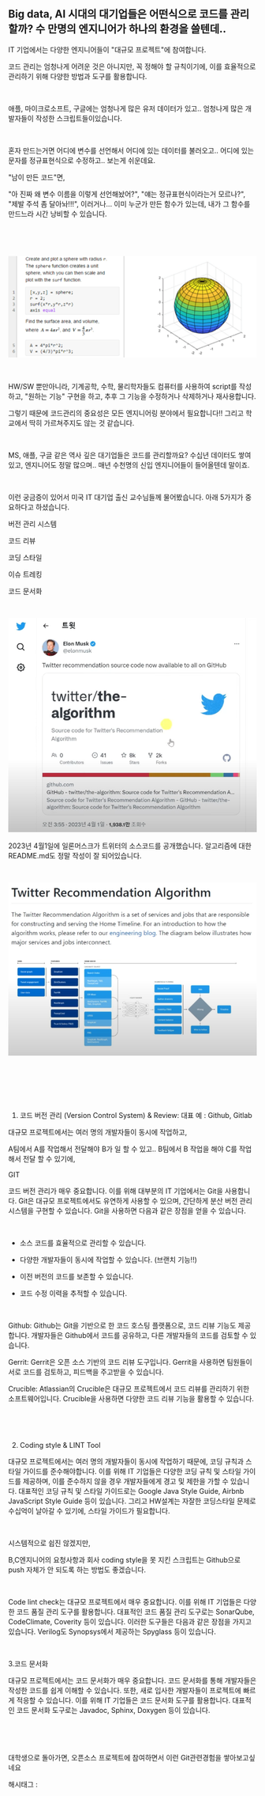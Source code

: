 ## Big data, AI 시대의 대기업들은 어떤식으로 코드를 관리할까? 수 만명의 엔지니어가 하나의 환경을 쓸텐데..

IT 기업에서는 다양한 엔지니어들이 "대규모 프로젝트"에 참여합니다.

코드 관리는 엄청나게 어려운 것은 아니지만, 꼭 정해야 할 규칙이기에, 이를 효율적으로 관리하기 위해 다양한 방법과 도구를 활용합니다.

​

애플, 마이크로소프트, 구글에는 엄청나게 많은 유저 데이터가 있고.. 엄청나게 많은 개발자들이 작성한 스크립트들이있습니다.

​

혼자 만드는거면 어디에 변수를 선언해서 어디에 있는 데이터를 불러오고.. 어디에 있는 문자를 정규표현식으로 수정하고.. 보는게 쉬운데요.

"남이 만든 코드"면,

"아 진짜 왜 변수 이름을 이렇게 선언해놨어?", "얘는 정규표현식이라는거 모르나?", "제발 주석 좀 달아놔!!!", 이러거나... 이미 누군가 만든 함수가 있는데, 내가 그 함수를 만드느라 시간 낭비할 수 있습니다.

​

​

![0](./asset/0.png)

​

HW/SW 뿐만아니라, 기계공학, 수학, 물리학자들도 컴퓨터를 사용하여 script를 작성하고, "원하는 기능" 구현을 하고, 추후 그 기능을 수정하거나 삭제하거나 재사용합니다.

그렇기 때문에 코드관리의 중요성은 모든 엔지니어링 분야에서 필요합니다!! 그리고 학교에서 딱히 가르쳐주지도 않는 것 같습니다.

​

MS, 애플, 구글 같은 역사 깊은 대기업들은 코드를 관리할까요? 수십년 데이터도 쌓여있고, 엔지니어도 정말 많으며.. 매년 수천명의 신입 엔지니어들이 들어올텐데 말이죠.

​

이런 궁금증이 있어서 미국 IT 대기업 출신 교수님들께 물어봤습니다. 아래 5가지가 중요하다고 하셨습니다.

버전 관리 시스템

코드 리뷰

코딩 스타일

이슈 트레킹

코드 문서화

​

![1](./asset/1.png)

2023년 4월1일에 일론머스크가 트위터의 소스코드를 공개했습니다. 알고리즘에 대한 README.md도 정말 작성이 잘 되어있습니다.

​

![2](./asset/2.png)

​

​

​

1. 코드 버전 관리 (Version Control System) & Review: 대표 예 : Github, Gitlab

대규모 프로젝트에서는 여러 명의 개발자들이 동시에 작업하고,

A팀에서 A를 작업해서 전달해야 B가 일 할 수 있고.. B팀에서 B 작업을 해야 C를 작업해서 전달 할 수 있기에,

GIT 

 코드 버전 관리가 매우 중요합니다. 이를 위해 대부분의 IT 기업에서는 Git을 사용합니다. Git은 대규모 프로젝트에서도 유연하게 사용할 수 있으며, 간단하게 분산 버전 관리 시스템을 구현할 수 있습니다. Git을 사용하면 다음과 같은 장점을 얻을 수 있습니다.

​

- 소스 코드를 효율적으로 관리할 수 있습니다.

- 다양한 개발자들이 동시에 작업할 수 있습니다. (브랜치 기능!!)

- 이전 버전의 코드를 보존할 수 있습니다.

- 코드 수정 이력을 추적할 수 있습니다.

​

Github: Github는 Git을 기반으로 한 코드 호스팅 플랫폼으로, 코드 리뷰 기능도 제공합니다. 개발자들은 Github에서 코드를 공유하고, 다른 개발자들의 코드를 검토할 수 있습니다.

Gerrit: Gerrit은 오픈 소스 기반의 코드 리뷰 도구입니다. Gerrit을 사용하면 팀원들이 서로 코드를 검토하고, 피드백을 주고받을 수 있습니다.

Crucible: Atlassian의 Crucible은 대규모 프로젝트에서 코드 리뷰를 관리하기 위한 소프트웨어입니다. Crucible을 사용하면 다양한 코드 리뷰 기능을 활용할 수 있습니다.

​

​

2. Coding style & LINT Tool

대규모 프로젝트에서는 여러 명의 개발자들이 동시에 작업하기 때문에, 코딩 규칙과 스타일 가이드를 준수해야합니다. 이를 위해 IT 기업들은 다양한 코딩 규칙 및 스타일 가이드를 제공하며, 이를 준수하지 않을 경우 개발자들에게 경고 및 제한을 가할 수 있습니다. 대표적인 코딩 규칙 및 스타일 가이드로는 Google Java Style Guide, Airbnb JavaScript Style Guide 등이 있습니다. 그리고 HW설계는 자잘한 코딩스타일 문제로 수십억이 날아갈 수 있기에, 스타일 가이드가 필요합니다.

​

시스템적으로 쉽진 않겠지만,

B,C엔지니어의 요청사항과 회사 coding style을 못 지킨 스크립트는 Github으로 push 자체가 안 되도록 하는 방법도 좋겠습니다.

​

Code lint check는 대규모 프로젝트에서 매우 중요합니다. 이를 위해 IT 기업들은 다양한 코드 품질 관리 도구를 활용합니다. 대표적인 코드 품질 관리 도구로는 SonarQube, CodeClimate, Coverity 등이 있습니다. 이러한 도구들은 다음과 같은 장점을 가지고 있습니다. Verilog도 Synopsys에서 제공하는 Spyglass 등이 있습니다.

​

3.코드 문서화

대규모 프로젝트에서는 코드 문서화가 매우 중요합니다. 코드 문서화를 통해 개발자들은 작성한 코드를 쉽게 이해할 수 있습니다. 또한, 새로 입사한 개발자들이 프로젝트에 빠르게 적응할 수 있습니다. 이를 위해 IT 기업들은 코드 문서화 도구를 활용합니다. 대표적인 코드 문서화 도구로는 Javadoc, Sphinx, Doxygen 등이 있습니다.

​

​

대학생으로 돌아가면, 오픈소스 프로젝트에 참여하면서 이런 Git관련경험을 쌓아보고싶네요

 해시태그 : 